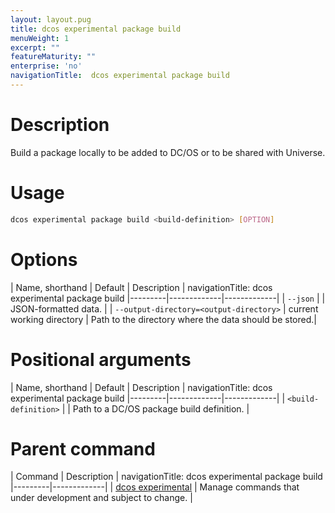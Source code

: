 ```yaml
---
layout: layout.pug
title: dcos experimental package build
menuWeight: 1
excerpt: ""
featureMaturity: ""
enterprise: 'no'
navigationTitle:  dcos experimental package build
---
```


<!-- This source repo for this topic is https://github.com/dcos/dcos-docs -->

    
# Description
Build a package locally to be added to DC/OS or to be shared with Universe.

# Usage

```bash
dcos experimental package build <build-definition> [OPTION]
```

# Options

| Name, shorthand | Default | Description |
navigationTitle:  dcos experimental package build
|---------|-------------|-------------|
| `--json`   |             |  JSON-formatted data. |
| `--output-directory=<output-directory>`   | current working directory | Path to the directory where the data should be stored.|
    
# Positional arguments

| Name, shorthand | Default | Description |
navigationTitle:  dcos experimental package build
|---------|-------------|-------------|
| `<build-definition>`   |             |  Path to a DC/OS package build definition. |

# Parent command

| Command | Description |
navigationTitle:  dcos experimental package build
|---------|-------------|
| [dcos experimental](/docs/1.9/cli/command-reference/dcos-experimental/)   |  Manage commands that under development and subject to change. |     
